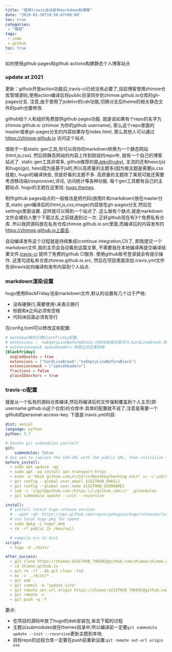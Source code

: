 ```yaml
---
title: "使用travis自动发布markdown到博客"
date: "2019-03-30T10:56:47+08:00"
toc: true
categories:
 - "编程"
tags:
 - code
 - github
toc: true
---
```

如何使用github pages和github actions构建静态个人博客站点

<!--more-->

### update at 2021
更新：github开放action功能后,travis-ci已经没有必要了,目前博客使用zhimoe仓库管理源码,使用action编译后将public目录同步到zhimoe.github.io仓库的gh-pages分支.
注意,由于使用了jsdelivr的cdn功能,切换分支后theme的相关静态文件的path也要修改.

github给个人和组织免费提供github pages功能. 就是说如果有个repo的名字为 zhimoe.github.io (zhimoe 为你的github username), 那么这个repo里面的master或者gh-pages分支的内容如果存在index.html, 那么其他人可以通过 https://zhimoe.github.io 访问这个站点.
<!--more-->
借助于一些static gen工具,你可以将你的markdown转换为一个静态网站(html,js,css). 然后把静态网站的内容上传到刚说的repo中, 就有一个自己的博客站点了. static gen工具非常多, github推荐的是[Jekyll(ruby)](https://www.staticgen.com/), 主流的还有hexo(js)和hugo(go), hexo因为是基于js的,所以高质量的主题多(因为做主题是需要js,css技能), hugo的编译快些, 但是好看的主题不多. 高质量的主题除了美观可能还需要考虑移动端(responsive),评论, 访问统计等各种功能. 每个gen工具都有自己的主题站点. hugo的主题在这里找: [hugo themes](https://themes.gohugo.io/).

制作github pages站点的一般做法是把代码(放图片和markdown)放在master分支,static gen编译后的(html,js,css,image)内容放在gh-pages分支.然后在settings里面设置. 这样就可以得到一个站点了. 这么做有个缺点,就是markdown文件会被别人整个下载过去,之前就遇到过一次. 正好github现在有3个免费私有仓库. 所以我把源码放在私有仓库zhimoe.github.io.src里面,而编译后的内容发布的 https://zhimoe.github.io上面去.

自动编译发布这个过程就是持续集成(continue integration,CI)了, 即我提交一个markdown文件,我的主页会自动看到这篇文章, 不需要我在本地编译再提交编译结果文件.[travis-ci](travis-ci.com) 提供了免费的github CI服务. 使用github账号登录就会有提示操作. 这里勾选私有仓库zhimoe.github.io.src, 然后在项目里面添加.travis.yml文件告诉travis如何编译和发布内容到个人站点.


### markdown渲染设置
hugo使用BlackFriday渲染markdown文件,默认的设置有几个过于严格:
- 没有硬换行,需要使用`\`来表示换行
- 标题和`#`之间必须有空格
- 代码块前面必须有空行

在config.toml可以修改这些配置:

```toml
# markdown解析引擎blackfriday配置, 
# extensions :  noEmptyLineBeforeBlock-代码块前面无需空行,hardLineBreak-换行无需使用backslash
# extensionsmask spaceHeaders-标题之间无需空格
[blackfriday]
  angledQuotes = true
  extensions = ["hardLineBreak","noEmptyLineBeforeBlock"]
  extensionsmask = ["spaceHeaders"]
  fractions = false
  plainIDAnchors = true
```

### travis-ci配置
就是从一个私有的源码仓库编译,然后将编译后的文件强制覆盖到个人主页(即username.github.io这个仓库)的仓库中.具体的配置就不说了,注意是需要一个github的personal-access-key. 下面是.travis.yml内容:

```yaml
dist: xenial
language: python
python: 3.7

# Handle git submodules yourself
git:
    submodules: false
# Use sed to replace the SSH URL with the public URL, then initialize submodules
before_install:
  - sudo apt update -qq
  - sudo apt -yq install apt-transport-https
  - echo -e "Host github.com\n\tStrictHostKeyChecking no\n" >> ~/.ssh/config
  - git config --global user.email ${GITHUB_EMAIL}
  - git config --global user.name ${GITHUB_USERNAME}
  - sed -i 's/git@github.com:/https:\/\/github.com\//' .gitmodules
  - git submodule update --init --recursive

install:
  # install latest hugo release version
  # - wget -qO- https://api.github.com/repos/gohugoio/hugo/releases/latest | sed -r -n '/browser_download_url/{/Linux-64bit.deb/{s@[^:]*:[[:space:]]*"([^"]*)".*@\1@g;p;q}}' | xargs wget
  # use local hugo pkg for speed
  - sudo dpkg -i hugo*.deb
  - rm -rf public 2> /dev/null

  # compile src to dist
script:
  - hugo -d ./dist/

after_success:
  - git clone https://zhimoe:${GITHUB_TOKEN}@github.com/zhimoe/zhimoe.github.io.git
  - cd zhimoe.github.io 
  - git rm -rf . && git clean -fxd 
  - mv -v ../dist/* .
  - git add .
  - git commit -m "update site"
  - git remote set-url origin https://zhimoe:${GITHUB_TOKEN}@github.com/zhimoe/zhimoe.github.io.git
  - git remote -v
  - git push -q -f

```
要点:
- 在项目的源码中放了hugo的deb安装包,省去下载的过程
- 主题以submodules放在themes目录中,所以编译前一定要`git submodule update --init --recursive`更新主题到本地.
- 目标repo的远程仓库一定要在push前重新设置:`git remote set-url origin xxx`
